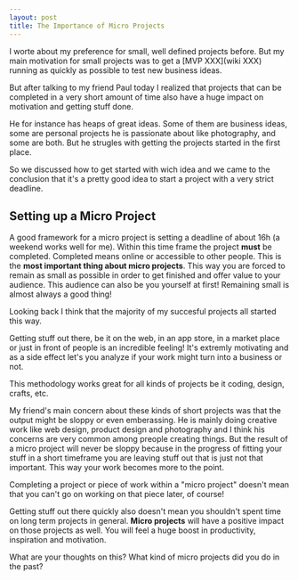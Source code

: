```yaml
---
layout: post
title: The Importance of Micro Projects
---
```


I worte about my preference for small, well defined projects before. But my main motivation for small projects was to get a [MVP XXX](wiki XXX) running as quickly as possible to test new business ideas.

But after talking to my friend Paul today I realized that projects that can be completed in a very short amount of time also have a huge impact on motivation and getting stuff done.

He for instance has heaps of great ideas. Some of them are business ideas, some are personal projects he is passionate about like photography, and some are both. But he strugles with getting the projects started in the first place.

So we discussed how to get started with wich idea and we came to the conclusion that it's a pretty good idea to start a project with a very strict deadline. 

## Setting up a Micro Project
A good framework for a micro project is setting a deadline of about 16h (a weekend works well for me). Within this time frame the project **must** be completed. Completed means online or accessible to other people. This is the **most important thing about micro projects**. This way you are forced to remain as small as possible in order to get finished and offer value to your audience. This audience can also be you yourself at first! Remaining small is almost always a good thing!

Looking back I think that the majority of my succesful projects all started this way.

Getting stuff out there, be it on the web, in an app store, in a market place or just in front of people is an incredible feeling! It's extremly motivating and as a side effect let's you analyze if your work might turn into a business or not.

This methodology works great for all kinds of projects be it coding, design, crafts, etc.

My friend's main concern about these kinds of short projects was that the output might be sloppy or even emberassing. He is mainly doing creative work like web design, product design and photography and I think his concerns are very common among preople creating things. But the result of a micro project will never be sloppy because in the progress of fitting your stuff in a short timeframe you are leaving stuff out that is just not that important. This way your work becomes more to the point. 

Completing a project or piece of work within a "micro project" doesn't mean that you can't go on working on that piece later, of course! 

Getting stuff out there quickly also doesn't mean you shouldn't spent time on long term projects in general. **Micro projects** will have a positive impact on those projects as well. You will feel a huge boost in productivity, inspiration and motivation.

What are your thoughts on this? What kind of micro projects did you do in the past?
